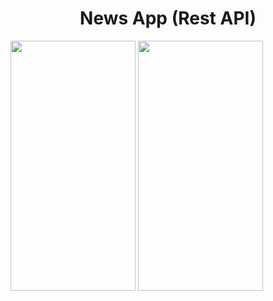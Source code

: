 <h1 align="center">News App (Rest API)</h1>

<img src="https://user-images.githubusercontent.com/91980956/144233279-0fbcea55-5acd-49a8-b75e-1a18bd7d43d4.jpg" width="200" height="400" />
<img src="https://user-images.githubusercontent.com/91980956/145686155-71757a1c-c0da-4054-ae97-1dbd5bd6e565.jpg" width="200" height="400" />



